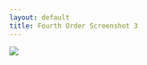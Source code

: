 ```yaml
---
layout: default
title: Fourth Order Screenshot 3
---
```

![](/assets/fourth-assets/screenshot3.png)
